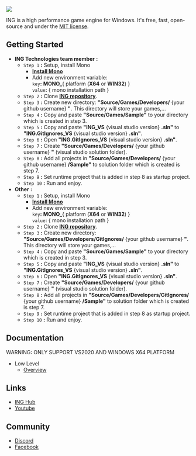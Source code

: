 <img src="https://i.ibb.co/h1mpHHr/Artboard-1.png">


ING is a high performance game engine for Windows. It's free, fast, open-source and under the [MIT license](https://github.com/INGTechnologies/ING/blob/main/LICENSE).


## Getting Started ##
- **ING Technologies team member** **:**
  + `Step 1` **:** Setup, install Mono
    + [**Install Mono**](https://www.mono-project.com/docs/getting-started/install/windows/)
    + Add new environment variable: \
      `key`**:** **MONO_**{ platform (**X64** or **WIN32**) }\
      `value`**:** { mono installation path }
  + `Step 2` **:** Clone [**ING repository**](https://github.com/INGTechnologies/ING).
  + `Step 3` **:** Create new directory: **"Source/Games/Developers/** {your github username} **"**. This directory will store your games,...
  + `Step 4` **:** Copy and paste **"Source/Games/Sample"** to your directory which is created in step 3.
  + `Step 5` **:** Copy and paste **"ING_VS** {visual studio version} **.sln"** to **"ING.GitIgnores_VS** {visual studio version} **.sln"**.
  + `Step 6` **:** Open **"ING.GitIgnores_VS** {visual studio version} **.sln"**.
  + `Step 7` **:** Create **"Source/Games/Developers/** {your github username} **"** (visual studio solution folder).
  + `Step 8` **:** Add all projects in **"Source/Games/Developers/** {your github username} **/Sample"** to solution folder which is created is step 7.
  + `Step 9` **:** Set runtime project that is added in step 8 as startup project.
  + `Step 10` **:** Run and enjoy.
- **Other** **:**
  + `Step 1` **:** Setup, install Mono
    + [**Install Mono**](https://www.mono-project.com/docs/getting-started/install/windows/)
    + Add new environment variable: \
      `key`**:** **MONO_**{ platform (**X64** or **WIN32**) }\
      `value`**:** { mono installation path }
  + `Step 2` **:** Clone [**ING repository**](https://github.com/INGTechnologies/ING).
  + `Step 3` **:** Create new directory: **"Source/Games/Developers/GitIgnores/** {your github username} **"**. This directory will store your games,...
  + `Step 4` **:** Copy and paste **"Source/Games/Sample"** to your directory which is created in step 3.
  + `Step 5` **:** Copy and paste **"ING_VS** {visual studio version} **.sln"** to **"ING.GitIgnores_VS** {visual studio version} **.sln"**.
  + `Step 6` **:** Open **"ING.GitIgnores_VS** {visual studio version} **.sln"**.
  + `Step 7` **:** Create **"Source/Games/Developers/** {your github username} **"** (visual studio solution folder).
  + `Step 8` **:** Add all projects in **"Source/Games/Developers/GitIgnores/** {your github username} **/Sample"** to solution folder which is created is step 7.
  + `Step 9` **:** Set runtime project that is added in step 8 as startup project.
  + `Step 10` **:** Run and enjoy.


## Documentation ##
WARNING: ONLY SUPPORT VS2020 AND WINDOWS X64 PLATFORM
- Low Level
  + [Overview](Documentation/LowLevel/Overview.md)


## Links ##
+ [ING Hub](https://github.com/INGTechnologies/INGHub)
+ [Youtube](https://www.youtube.com/channel/UCa4_lMxQZJ1B0prRB4w93wA)


## Community
+ [Discord](https://discord.gg/5BYVT6QJkf)
+ [Facebook](https://www.facebook.com/groups/654915242378688)
